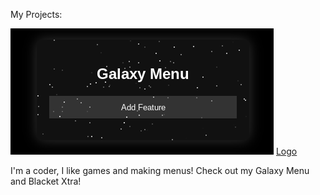 My Projects:

![alt text](Screenshot.png) [Logo](Screenshot(1).png) 

I'm a coder, I like games and making menus! Check out my Galaxy Menu and Blacket Xtra!

